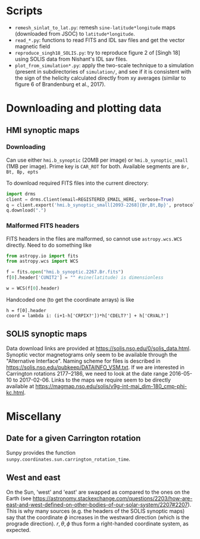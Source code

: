 # Scripts
* `remesh_sinlat_to_lat.py`: remesh `sine-latitude*longitude` maps (downloaded from JSOC) to `latitude*longitude`.
* `read_*.py`: functions to read FITS and IDL sav files and get the vector magnetic field
* `reproduce_singh18_SOLIS.py`: try to reproduce figure 2 of [Singh 18] using SOLIS data from Nishant's IDL sav files.
* `plot_from_simulation*.py`: apply the two-scale technique to a simulation (present in subdirectories of `simulation/`, and see if it is consistent with the sign of the helicity calculated directly from xy averages (similar to figure 6 of Brandenburg et al., 2017).

# Downloading and plotting data

## HMI synoptic maps
### Downloading
Can use either `hmi.b_synoptic` (20MB per image) or `hmi.b_synoptic_small` (1MB per image).
Prime key is `CAR_ROT` for both.
Available segments are `Br, Bt, Bp, epts`

To download required FITS files into the current directory:
```python
import drms
client = drms.Client(email=REGISTERED_EMAIL_HERE, verbose=True)
q = client.export('hmi.b_synoptic_small[2093-2268]{Br,Bt,Bp}', protocol='fits')
q.download(".")
```

### Malformed FITS headers
FITS headers in the files are malformed, so cannot use `astropy.wcs.WCS` directly.
Need to do something like
```python
from astropy.io import fits
from astropy.wcs import WCS

f = fits.open("hmi.b_synoptic.2267.Br.fits")
f[0].header['CUNIT2'] = "" #sine(latitude) is dimensionless

w = WCS(f[0].header)
```

Handcoded one (to get the coordinate arrays) is like
```pseudocode
h = f[0].header
coord = lambda i: (i+1-h['CRPIX?'])*h['CDELT?'] + h['CRVAL?']
```

## SOLIS synoptic maps
Data download links are provided at <https://solis.nso.edu/0/solis_data.html>. Synoptic vector magnetograms only seem to be available through the "Alternative Interface".
Naming scheme for files is described in <https://solis.nso.edu/pubkeep/DATAINFO_VSM.txt>.
If we are interested in Carrington rotations 2177–2186, we need to look at the date range 2016-05-10 to 2017-02-06.
Links to the maps we require seem to be directly available at <https://magmap.nso.edu/solis/v9g-int-maj_dim-180_cmp-phi-kc.html>.

# Miscellany
## Date for a given Carrington rotation
Sunpy provides the function `sunpy.coordinates.sun.carrington_rotation_time`.

## West and east
On the Sun, 'west' and 'east' are swapped as compared to the ones on the Earth (see <https://astronomy.stackexchange.com/questions/2203/how-are-east-and-west-defined-on-other-bodies-of-our-solar-system/2207#2207>). This is why many sources (e.g. the headers of the SOLIS synoptic maps) say that the coordinate $\phi$ increases in the westward direction (which is the prograde direction). $r, \theta, \phi$ thus form a right-handed coordinate system, as expected.
